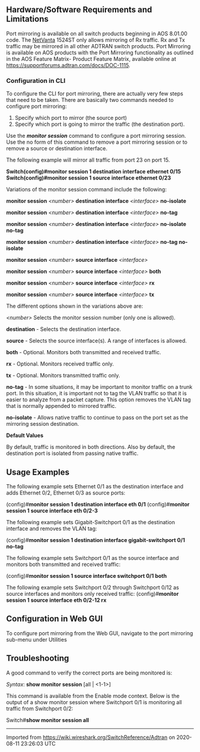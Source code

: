 ## Hardware/Software Requirements and Limitations

Port mirroring is available on all switch products beginning in AOS 8.01.00 code. The [NetVanta](/NetVanta) 1524ST only allows mirroring of Rx traffic. Rx and Tx traffic may be mirrored in all other ADTRAN switch products. Port Mirroring is available on AOS products with the Port Mirroring functionality as outlined in the AOS Feature Matrix- Product Feature Matrix, available online at <https://supportforums.adtran.com/docs/DOC-1115>.

### Configuration in CLI

To configure the CLI for port mirroring, there are actually very few steps that need to be taken. There are basically two commands needed to configure port mirroring:

1.  Specify which port to mirror (the source port)
2.  Specify which port is going to mirror the traffic (the destination port).

Use the ***monitor session*** command to configure a port mirroring session. Use the no form of this command to remove a port mirroring session or to remove a source or destination interface.

The following example will mirror all traffic from port 23 on port 15.

**Switch(config)\#monitor session 1 destination interface ethernet 0/15  
Switch(config)\#monitor session 1 source interface ethernet 0/23**

Variations of the monitor session command include the following:

**monitor session** *\<number\>* **destination interface** *\<interface\>* **no-isolate**

**monitor session** *\<number\>* **destination interface** *\<interface\>* **no-tag**

**monitor session** *\<number\>* **destination interface** *\<interface\>* **no-isolate no-tag**

**monitor session** *\<number\>* **destination interface** *\<interface\>* **no-tag no-isolate**

**monitor session** *\<number\>* **source interface** *\<interface\>*

**monitor session** *\<number\>* **source interface** *\<interface\>* **both**

**monitor session** *\<number\>* **source interface** *\<interface\>* **rx**

**monitor session** *\<number\>* **source interface** *\<interface\>* **tx**

The different options shown in the variations above are:

*\<number\>* Selects the monitor session number (only one is allowed).

**destination** - Selects the destination interface.

**source** - Selects the source interface(s). A range of interfaces is allowed.

**both** - Optional. Monitors both transmitted and received traffic.

**rx** - Optional. Monitors received traffic only.

**tx** - Optional. Monitors transmitted traffic only.

**no-tag** - In some situations, it may be important to monitor traffic on a trunk port. In this situation, it is important not to tag the VLAN traffic so that it is easier to analyze from a packet capture. This option removes the VLAN tag that is normally appended to mirrored traffic.

**no-isolate** - Allows native traffic to continue to pass on the port set as the mirroring session destination.

**Default Values**

By default, traffic is monitored in both directions. Also by default, the destination port is isolated from passing native traffic.

## Usage Examples

The following example sets Ethernet 0/1 as the destination interface and adds Ethernet 0/2, Ethernet 0/3 as source ports:

(config)\#**monitor session 1 destination interface eth 0/1** (config)\#**monitor session 1 source interface eth 0/2-3**

The following example sets Gigabit-Switchport 0/1 as the destination interface and removes the VLAN tag:

(config)\#**monitor session 1 destination interface gigabit-switchport 0/1 no-tag**

The following example sets Switchport 0/1 as the source interface and monitors both transmitted and received traffic:

(config)\#**monitor session 1 source interface switchport 0/1 both**

The following example sets Switchport 0/2 through Switchport 0/12 as source interfaces and monitors only received traffic: (config)\#**monitor session 1 source interface eth 0/2-12 rx**

## Configuration in Web GUI

To configure port mirroring from the Web GUI, navigate to the port mirroring sub-menu under Utilities

## Troubleshooting

A good command to verify the correct ports are being monitored is:

*Syntax*: **show monitor session** \[all | \<1-1\>\]

This command is available from the Enable mode context. Below is the output of a show monitor session where Switchport 0/1 is monitoring all traffic from Switchport 0/2:

Switch\#**show monitor session all**

---

Imported from https://wiki.wireshark.org/SwitchReference/Adtran on 2020-08-11 23:26:03 UTC
